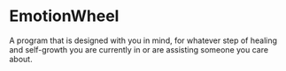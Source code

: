 # EmotionWheel
A program that is designed with you in mind, for whatever step of healing and self-growth you are currently in or are assisting someone you care about.
